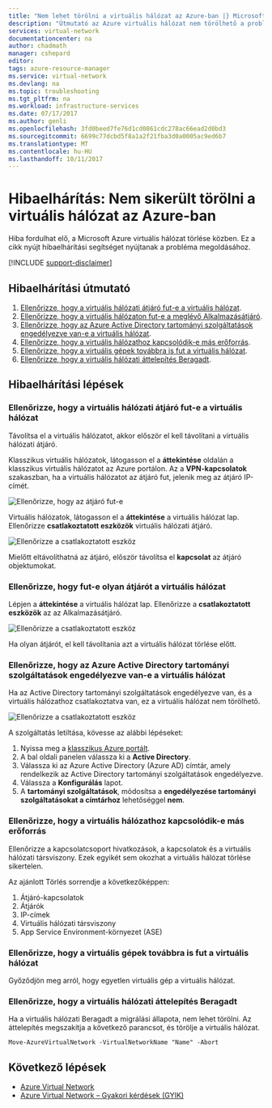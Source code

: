 ```yaml
---
title: "Nem lehet törölni a virtuális hálózat az Azure-ban |} Microsoft Docs"
description: "Útmutató az Azure virtuális hálózat nem törölhető a probléma elhárítása érdekében."
services: virtual-network
documentationcenter: na
author: chadmath
manager: cshepard
editor: 
tags: azure-resource-manager
ms.service: virtual-network
ms.devlang: na
ms.topic: troubleshooting
ms.tgt_pltfrm: na
ms.workload: infrastructure-services
ms.date: 07/17/2017
ms.author: genli
ms.openlocfilehash: 3fd0beed7fe76d1cd0861cdc278ac66ead2d0bd3
ms.sourcegitcommit: 6699c77dcbd5f8a1a2f21fba3d0a0005ac9ed6b7
ms.translationtype: MT
ms.contentlocale: hu-HU
ms.lasthandoff: 10/11/2017
---
```

# <a name="troubleshooting-failed-to-delete-a-virtual-network-in-azure"></a>Hibaelhárítás: Nem sikerült törölni a virtuális hálózat az Azure-ban

Hiba fordulhat elő, a Microsoft Azure virtuális hálózat törlése közben. Ez a cikk nyújt hibaelhárítási segítséget nyújtanak a probléma megoldásához. 

[!INCLUDE [support-disclaimer](../../includes/support-disclaimer.md)]

## <a name="troubleshooting-guidance"></a>Hibaelhárítási útmutató 

1. [Ellenőrizze, hogy a virtuális hálózati átjáró fut-e a virtuális hálózat](#check-whether-a-virtual-network-gateway-is-running-in-the-virtual-network).
2. [Ellenőrizze, hogy a virtuális hálózaton fut-e a meglévő Alkalmazásátjáró](#check-whether-an-application-gateway-is-running-in-the-virtual-network).
3. [Ellenőrizze, hogy az Azure Active Directory tartományi szolgáltatások engedélyezve van-e a virtuális hálózat](#check-whether-azure-active-directory-domain-service-is-enabled-in-the-virtual-network).
4. [Ellenőrizze, hogy a virtuális hálózathoz kapcsolódik-e más erőforrás](#check-whether-the-virtual-network-is-connected-to-other-resource).
5. [Ellenőrizze, hogy a virtuális gépek továbbra is fut a virtuális hálózat](#check-whether-a-virtual-machine-is-still-running-in-the-virtual-network).
6. [Ellenőrizze, hogy a virtuális hálózati áttelepítés Beragadt](#check-whether-the-virtual-network-is-stuck-in-migration).

## <a name="troubleshooting-steps"></a>Hibaelhárítási lépések

### <a name="check-whether-a-virtual-network-gateway-is-running-in-the-virtual-network"></a>Ellenőrizze, hogy a virtuális hálózati átjáró fut-e a virtuális hálózat

Távolítsa el a virtuális hálózatot, akkor először el kell távolítani a virtuális hálózati átjáró.

Klasszikus virtuális hálózatok, látogasson el a **áttekintése** oldalán a klasszikus virtuális hálózatot az Azure portálon. Az a **VPN-kapcsolatok** szakaszban, ha a virtuális hálózatot az átjáró fut, jelenik meg az átjáró IP-címét. 

![Ellenőrizze, hogy az átjáró fut-e](media/virtual-network-troubleshoot-cannot-delete-vnet/classic-gateway.png)

Virtuális hálózatok, látogasson el a **áttekintése** a virtuális hálózat lap. Ellenőrizze **csatlakoztatott eszközök** virtuális hálózati átjáró.

![Ellenőrizze a csatlakoztatott eszköz](media/virtual-network-troubleshoot-cannot-delete-vnet/vnet-gateway.png)

Mielőtt eltávolíthatná az átjáró, először távolítsa el **kapcsolat** az átjáró objektumokat. 

### <a name="check-whether-an-application-gateway-is-running-in-the-virtual-network"></a>Ellenőrizze, hogy fut-e olyan átjárót a virtuális hálózat

Lépjen a **áttekintése** a virtuális hálózat lap. Ellenőrizze a **csatlakoztatott eszközök** az az Alkalmazásátjáró.

![Ellenőrizze a csatlakoztatott eszköz](media/virtual-network-troubleshoot-cannot-delete-vnet/app-gateway.png)

Ha olyan átjárót, el kell távolítania azt a virtuális hálózat törlése előtt.

### <a name="check-whether-azure-active-directory-domain-service-is-enabled-in-the-virtual-network"></a>Ellenőrizze, hogy az Azure Active Directory tartományi szolgáltatások engedélyezve van-e a virtuális hálózat

Ha az Active Directory tartományi szolgáltatások engedélyezve van, és a virtuális hálózathoz csatlakoztatva van, ez a virtuális hálózat nem törölhető. 

![Ellenőrizze a csatlakoztatott eszköz](media/virtual-network-troubleshoot-cannot-delete-vnet/enable-domain-services.png)

A szolgáltatás letiltása, kövesse az alábbi lépéseket:

1. Nyissa meg a [klasszikus Azure portált](https://manage.windowsazure.com).
2. A bal oldali panelen válassza ki a **Active Directory**.
3. Válassza ki az Azure Active Directory (Azure AD) címtár, amely rendelkezik az Active Directory tartományi szolgáltatások engedélyezve.
4. Válassza a **Konfigurálás** lapot.
5. A **tartományi szolgáltatások**, módosítsa a **engedélyezése tartományi szolgáltatásokat a címtárhoz** lehetőséggel **nem**.  

### <a name="check-whether-the-virtual-network-is-connected-to-other-resource"></a>Ellenőrizze, hogy a virtuális hálózathoz kapcsolódik-e más erőforrás

Ellenőrizze a kapcsolatcsoport hivatkozások, a kapcsolatok és a virtuális hálózati társviszony. Ezek egyikét sem okozhat a virtuális hálózat törlése sikertelen. 

Az ajánlott Törlés sorrendje a következőképpen:

1. Átjáró-kapcsolatok
2. Átjárók
3. IP-címek
4. Virtuális hálózati társviszony
5. App Service Environment-környezet (ASE)

### <a name="check-whether-a-virtual-machine-is-still-running-in-the-virtual-network"></a>Ellenőrizze, hogy a virtuális gépek továbbra is fut a virtuális hálózat

Győződjön meg arról, hogy egyetlen virtuális gép a virtuális hálózat.

### <a name="check-whether-the-virtual-network-is-stuck-in-migration"></a>Ellenőrizze, hogy a virtuális hálózati áttelepítés Beragadt

Ha a virtuális hálózati Beragadt a migrálási állapota, nem lehet törölni. Az áttelepítés megszakítja a következő parancsot, és törölje a virtuális hálózat.

    Move-AzureVirtualNetwork -VirtualNetworkName "Name" -Abort

## <a name="next-steps"></a>Következő lépések

- [Azure Virtual Network](virtual-networks-overview.md)
- [Azure Virtual Network – Gyakori kérdések (GYIK)](virtual-networks-faq.md)